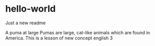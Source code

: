 # hello-world

Just a new readme

A puma at large
Pumas are large, cat-like animals which are found in America. 
This is a lesson of new concept english 3